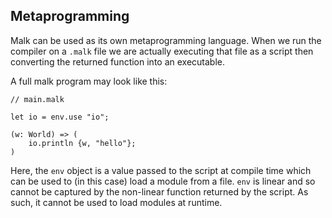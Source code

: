 ## Metaprogramming

Malk can be used as its own metaprogramming language. When we run the compiler
on a `.malk` file we are actually executing that file as a script then
converting the returned function into an executable.

A full malk program may look like this:

    // main.malk

    let io = env.use "io";

    (w: World) => (
        io.println {w, "hello"};
    )

Here, the `env` object is a value passed to the script at compile time which
can be used to (in this case) load a module from a file. `env` is linear and so
cannot be captured by the non-linear function returned by the script. As such,
it cannot be used to load modules at runtime.

